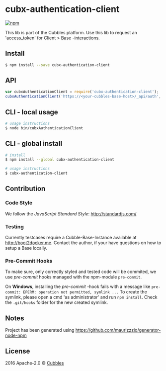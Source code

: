 # cubx-authentication-client

[![npm][npm-image]][npm-url]

This lib is part of the Cubbles platform. Use this lib to request an 'access_token' for Client > Base -interactions.

## Install
```sh
$ npm install --save cubx-authentication-client
```

## API
```js
var cubxAuthenticationClient = require('cubx-authentication-client');
cubxAuthenticationClient('https://<your-cubbles-base-host>/_api/auth', 'store1', 'username', 'password',  function(err, access_token) {...});
```

## CLI - local usage
```sh
# usage instructions
$ node bin/cubxAuthenticationClient
```

## CLI - global install
```sh
# install
$ npm install --global cubx-authentication-client

# usage instructions
$ cubx-authentication-client
```


## Contribution

### Code Style
We follow the _JavaScript Standard Style_: http://standardjs.com/

### Testing
Currently testcases require a Cubble-Base-Instance available at http://boot2docker.me.
Contact the author, if your have questions on how to setup a Base locally.

### Pre-Commit Hooks
To make sure, only correctly styled and tested code will be commited, we use _pre-commit_ hooks managed with the npm-module ```pre-commit```.  

On **Windows**, installing the _pre-commit_ -hook fails with a message like ```pre-commit: EPERM: operation not permitted, symlink ...```
To create the symlink, please open a cmd 'as administrator' and run ```npm install```. Check the ```.git/hooks``` folder for the new created symlink.
  

## Notes
Project has been generated using https://github.com/maurizzzio/generator-node-npm

## License

2016 Apache-2.0 © [Cubbles](https://github.com/cubbles)

[npm-image]: https://img.shields.io/npm/v/cubx-authentication-client.svg?style=flat
[npm-url]: https://npmjs.org/package/cubx-authentication-client
